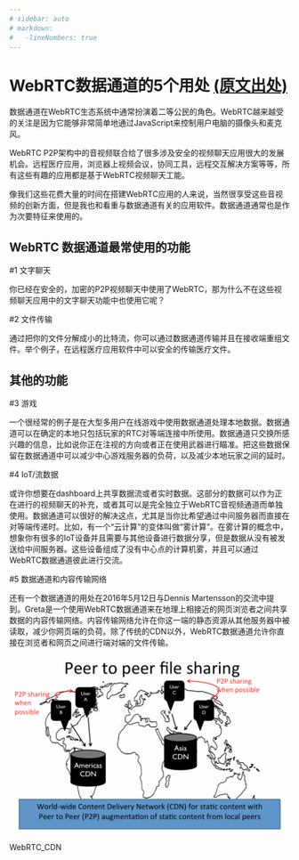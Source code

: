 ```yaml
---
# sidebar: auto
# markdown:
#   -lineNumbers: true
---
```

# WebRTC数据通道的5个用处 [(原文出处)](https://webrtc.org.cn/uses-of-datachannel/)

数据通道在WebRTC生态系统中通常扮演着二等公民的角色。WebRTC越来越受的关注是因为它能够非常简单地通过JavaScript来控制用户电脑的摄像头和麦克风。

WebRTC P2P架构中的音视频联合给了很多涉及安全的视频聊天应用很大的发展机会。远程医疗应用，浏览器上视频会议，协同工具，远程交互解决方案等等，所有这些有趣的应用都是基于WebRTC视频聊天工能。

像我们这些花费大量的时间在搭建WebRTC应用的人来说，当然很享受这些音视频的创新方面，但是我也和看重与数据通道有关的应用软件。数据通道通常也是作为次要特征来使用的。

## WebRTC 数据通道最常使用的功能

#1 文字聊天

你已经在安全的，加密的P2P视频聊天中使用了WebRTC，那为什么不在这些视频聊天应用中的文字聊天功能中也使用它呢？

#2 文件传输

通过把你的文件分解成小的比特流，你可以通过数据通道传输并且在接收端重组文件。举个例子，在远程医疗应用软件中可以安全的传输医疗文件。

## 其他的功能
#3 游戏

一个很经常的例子是在大型多用户在线游戏中使用数据通道处理本地数据。数据通道可以在确定的本地只包括玩家的RTC对等端连接中所使用。数据通道只交换所感兴趣的信息，比如说你正在注视的方向或者正在使用武器进行瞄准。把这些数据保留在数据通道中可以减少中心游戏服务器的负荷，以及减少本地玩家之间的延时。

#4 IoT/流数据

或许你想要在dashboard上共享数据流或者实时数据。这部分的数据可以作为正在进行的视频聊天的补充，或者其可以是完全独立于WebRTC音视频通道而单独使用。数据通道可以很好的解决这点，尤其是当你比希望通过中间服务器而直接在对等端传递时。比如，有一个“云计算”的变体叫做“雾计算”。在雾计算的概念中，想象你有很多的IoT设备并且需要与其他设备进行数据分享，但是数据从没有被发送给中间服务器。这些设备组成了没有中心点的计算机雾，并且可以通过WebRTC数据通道彼此进行交流。

#5 数据通道和内容传输网络

还有一个数据通道的用处在2016年5月12日与Dennis Martensson的交流中提到。Greta是一个使用WebRTC数据通道来在地理上相接近的网页浏览者之间共享数据的内容传输网络。内容传输网络允许在你这一端的静态资源从其他服务器中被读取，减少你网页端的负荷。除了传统的CDN以外，WebRTC数据通道允许你直接在浏览者和网页之间进行端对端的文件传输。

![An image](../../assets/img/WebRTC_CDN-1024x648.png)
<!-- ![An image](~@alias/WebRTC_CDN-1024x648.png) -->
WebRTC_CDN